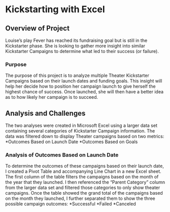 # Kickstarting with Excel

## Overview of Project
Louise’s play Fever has reached its fundraising goal but is still in the Kickstarter phase. She is looking to gather more insight into similar Kickstarter Campaigns to determine what led to their success (or failure). 
### Purpose
The purpose of this project is to analyze multiple Theater Kickstarter Campaigns based on their launch dates and funding goals. This insight will help her decide how to position her campaign launch to give herself the highest chance of success. Once launched, she will then have a better idea as to how likely her campaign is to succeed.
## Analysis and Challenges
The two analyses were created in Microsoft Excel using a larger data set containing several categories of Kickstarter Campaign information. The data was filtered down to display Theater campaigns based on two metrics: 
*Outcomes Based on Launch Date
*Outcomes Based on Goals
### Analysis of Outcomes Based on Launch Date
To determine the outcomes of these campaigns based on their launch date, I created a Pivot Table and accompanying Line Chart in a new Excel sheet. The first column of the table filters the campaigns based on the month of the year that they launched. I then referenced the “Parent Category” column from the larger data set and filtered those categories to only show theater campaigns. Once the table showed the grand total of the campaigns based on the month they launched, I further separated them to show the three possible campaign outcomes:
*Successful
*Failed
*Canceled

